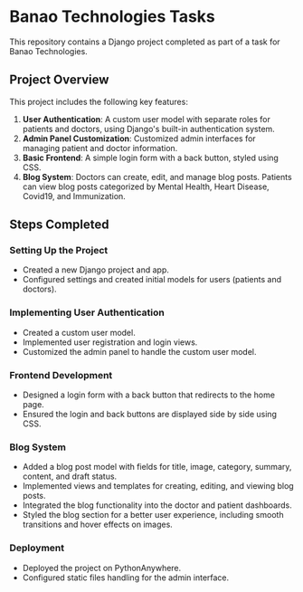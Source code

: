 # Banao Technologies Tasks

This repository contains a Django project completed as part of a task for Banao Technologies.

## Project Overview

This project includes the following key features:

1. **User Authentication**: A custom user model with separate roles for patients and doctors, using Django's built-in authentication system.
2. **Admin Panel Customization**: Customized admin interfaces for managing patient and doctor information.
3. **Basic Frontend**: A simple login form with a back button, styled using CSS.
4. **Blog System**: Doctors can create, edit, and manage blog posts. Patients can view blog posts categorized by Mental Health, Heart Disease, Covid19, and Immunization.

## Steps Completed

### Setting Up the Project

- Created a new Django project and app.
- Configured settings and created initial models for users (patients and doctors).

### Implementing User Authentication

- Created a custom user model.
- Implemented user registration and login views.
- Customized the admin panel to handle the custom user model.

### Frontend Development

- Designed a login form with a back button that redirects to the home page.
- Ensured the login and back buttons are displayed side by side using CSS.

### Blog System

- Added a blog post model with fields for title, image, category, summary, content, and draft status.
- Implemented views and templates for creating, editing, and viewing blog posts.
- Integrated the blog functionality into the doctor and patient dashboards.
- Styled the blog section for a better user experience, including smooth transitions and hover effects on images.

### Deployment

- Deployed the project on PythonAnywhere.
- Configured static files handling for the admin interface.

